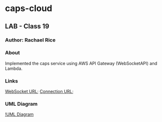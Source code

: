# caps-cloud

## LAB - Class 19

### Author: Rachael Rice

### About

Implemented the caps service using AWS API Gateway (WebSocketAPI) and Lambda.

### Links
[WebSocket URL](wss://l12faovcnh.execute-api.us-east-1.amazonaws.com/production);
[Connection URL](https://l12faovcnh.execute-api.us-east-1.amazonaws.com/production/@connections);

### UML Diagram

[!UML Diagram](./cloud-service-uml.png)

